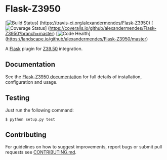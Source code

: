 # Flask-Z3950

[![Build Status](https://travis-ci.org/alexandermendes/Flask-Z3950.svg?branch=master)]
(https://travis-ci.org/alexandermendes/Flask-Z3950)
[![Coverage Status](https://coveralls.io/repos/alexandermendes/Flask-Z3950/badge.svg)]
(https://coveralls.io/github/alexandermendes/Flask-Z3950?branch=master)
[![Code Health](https://landscape.io/github/alexandermendes/Flask-Z3950/master/landscape.svg)]
(https://landscape.io/github/alexandermendes/Flask-Z3950/master)

A [Flask](http://flask.pocoo.org/) plugin for [Z39.50](https://en.wikipedia.org/wiki/Z39.50) integration.


## Documentation

See the [Flask-Z3950 documentation](https://pythonhosted.org/Flask-Z3950/)
for full details of installation, configuration and usage.


## Testing

Just run the following command:

```
$ python setup.py test
```

## Contributing

For guidelines on how to suggest improvements, report bugs or submit pull
requests see [CONTRIBUTING.md](CONTRIBUTING.md).
